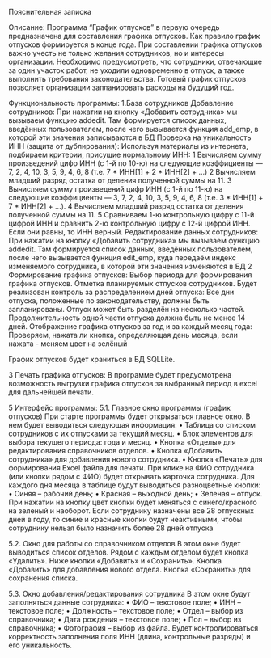 Пояснительная записка

Описание: Программа “График отпусков” в первую очередь предназначена для составления графика отпусков. Как правило график отпусков формируется в конце года. При составлении графика
отпусков важно учесть не только желания сотрудников, но и интересы организации. Необходимо предусмотреть, что сотрудники, отвечающие за один участок работ, не уходили одновременно
в отпуск, а также выполнить требования законодательства. Готовый график отпусков позволяет организации запланировать расходы на будущий год.

Функциональность программы:
1.База сотрудников
    Добавление сотрудников: 
        При нажатии на кнопку «Добавить сотрудника» мы вызываем функцию addedit. Там формируется список данных, введённых пользователем, после чего вызывается
        функция add_emp, в которой эти значения записываются в БД
    Проверка на уникальность ИНН (защита от дублирования):
        Используя материалы из интернета, подбираем критерии, присущие нормальному ИНН:
        1 Вычисляем сумму произведений цифр ИНН (с 1-й по 10-ю) на следующие коэффициенты — 7, 2, 4, 10, 3, 5, 9, 4, 6, 8 (т.е. 7 * ИНН[1] + 2 * ИНН[2] + ...)
        2 Вычисляем младший разряд остатка от деления полученной суммы на 11.
        3 Вычисляем сумму произведений цифр ИНН (с 1-й по 11-ю) на следующие коэффициенты — 3, 7, 2, 4, 10, 3, 5, 9, 4, 6, 8 (т.е. 3 * ИНН[1] + 7 * ИНН[2] + ...).
        4 Вычисляем младший разряд остатка от деления полученной суммы на 11.
        5 Сравниваем 1-ю контрольную цифру с 11-й цифрой ИНН и сравнить 2-ю контрольную цифру с 12-й цифрой ИНН. Если они равны, то ИНН верный.
    Редактирование данных сотрудников:
        При нажатии на кнопку «Добавить сотрудника» мы вызываем функцию addedit. Там формируется список данных, введённых пользователем, после чего вызывается
        функция edit_emp, куда передаём индекс изменяемого сотрудника, в которой эти значения изменяются в БД
2 Формирование графика отпусков:
    Выбор периода для формирования графика отпусков. Отметка планируемых отпусков сотрудников. 
    Будет реализован контроль за распределением дней отпуска:
        Все дни отпуска, положенные по законодательству, должны быть запланированы.
        Отпуск может быть разделён на несколько частей. Продолжительность одной части отпуска должна быть не менее 14 дней.
Отображение графика отпусков за год и за каждый месяц года:
     Проверяем, нажата ли кнопка, определяющая день месяца, если нажата - меняем цвет на зелёный

График отпусков будет храниться в БД SQLLite.

3 Печать графика отпусков:
    В программе будет предусмотрена возможность выгрузки графика отпусков за выбранный период в excel для дальнейшей печати.
    
5 Интерфейс программы:
    5.1.	Главное окно программы (график отпусков)
        При старте программы будет открываться главное окно. В нем будет выводиться следующая информация:
        •	Таблица со списком сотрудников с их отпусками за текущий месяц.
        •	Блок элементов для выбора текущего периода: года и месяц.
        •	Кнопка «Отделы» для редактирования справочников отделов.
        •	Кнопка «Добавить сотрудника» для добавления нового сотрудника.
        •	Кнопка «Печать» для формирования Excel файла для печати.
        При клике на ФИО сотрудника (или кнопки рядом с ФИО) будет открывать карточка сотрудника.
        Для каждого дня месяца в таблице будут выводиться разноцветные кнопки:
        •	Синяя – рабочий день;
        •	Красная – выходной день;
        •	Зеленая – отпуск.
        При нажатии на кнопку цвет кнопки будет меняться с синего/красного на зеленый и наоборот.
        Если сотруднику назначены все 28 отпускных дней в году, то синие и красные кнопки будут неактивными, чтобы сотруднику нельзя было назначить более 28 дней отпуска
        
5.2.	Окно для работы со справочником отделов
    В этом окне будет выводиться список отделов. Рядом с каждым отделом будет кнопка «Удалить». Ниже кнопки «Добавить» и «Сохранить». Кнопка «Добавить» для добавления нового отдела. Кнопка «Сохранить» для сохранения списка.
    
5.3.	Окно добавления/редактирования сотрудника
    В этом окне будут заполняться данные сотрудника:
      •	ФИО – текстовое поле;
      • 	ИНН – текстовое поле;
      •	Должность – текстовое поле;
      •	Отдел – выбор из справочника;
      •	Дата рождения – текстовое поле;
      •	Пол – выбор из справочника;
      •	Фотография – выбор из файла.
      Будет контролироваться корректность заполнения поля ИНН (длина, контрольные разряды) и его уникальность.
